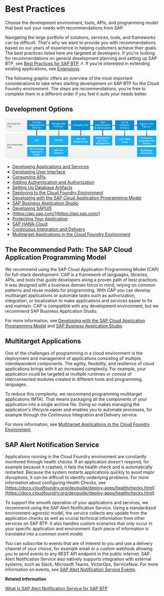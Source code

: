 <!-- loio0859096d340b45dfb39417a01870ad95 -->

# Best Practices

Choose the development environment, tools, APIs, and programming model that best suit your needs with recommendations from SAP.

Navigating the large portfolio of solutions, services, tools, and frameworks can be difficult. That's why we want to provide you with recommendations based on our years of experience in helping customers achieve their goals. The best practices listed here are targeted at developers. If you're looking for recommendations on general development planning and setting up SAP BTP, see [Best Practices for SAP BTP](https://help.sap.com/viewer/df50977d8bfa4c9a8a063ddb37113c43/Cloud/en-US/9f2bb927464e4d1ba3d13b2d79ca9bd1.html "This document helps you plan and set up your landscape and your lifecycle management for running applications on SAP Business Technology Platform (SAP BTP). It contains best practices and recommendations for planning development projects – from setting up the correct organizational structure to creating an account and security model, to developing and operating applications.") :arrow_upper_right:. If you're interested in extending existing applications, see [Extensions](../40-extensions/extensions-08b1eff.md).

The following graphic offers an overview of the most important considerations to take when starting development on SAP BTP for the Cloud Foundry environment. The steps are recommendations, you're free to complete them in a different order if you feel it suits your needs better.



<a name="loio0859096d340b45dfb39417a01870ad95__section_iml_hwp_vnb"/>

## Development Options

![](images/Image_Map_Best_Practives_Overview_a356b5a.png)

-   [Developing Applications and Services](developing-applications-and-services-68e2ece.md)
-   [Developing User Interface](developing-user-interface-a6ea5f0.md)
-   [Consuming APIs](consuming-apis-d4cae3e.md)
-   [Adding Authentication and Authorization](adding-authentication-and-authorization-419ae2e.md)
-   [Setting Up Database Artifacts](setting-up-database-artifacts-3cd6954.md)
-   [Deploying to the Cloud Foundry Environment](deploying-to-the-cloud-foundry-environment-2a21055.md)
-   [Developing with the SAP Cloud Application Programming Model](developing-with-the-sap-cloud-application-programming-model-00823f9.md)
-   [SAP Business Application Studio](sap-business-application-studio-c736960.md)
-   [Developing SAPUI5](developing-sapui5-839cb81.md)
-   [https://api.sap.com/](https://api.sap.com/)
-   [Protecting Your Application](protecting-your-application-7c5c565.md)
-   [SAP HANA Cloud](developing-sap-hana-in-the-cloud-foundry-environment-14224d7.md#loioa697b1b1b5ad4b598378ff0fa091fa35)
-   [Continuous Integration and Delivery](continuous-integration-and-delivery-fdead30.md#loiofdead30953d24c0ca75768e2c3bcdd2c)
-   [Multitarget Applications in the Cloud Foundry Environment](multitarget-applications-in-the-cloud-foundry-environment-d04fc0e.md)



<a name="loio0859096d340b45dfb39417a01870ad95__section_t1s_4sr_4nb"/>

## The Recommended Path: The SAP Cloud Application Programming Model

We recommend using the SAP Cloud Application Programming Model \(CAP\) for full-stack development. CAP is a framework of languages, libraries, APIs, and tools that guide developers along a proven path of best practices. It was designed with a business domain focus in mind, relying on common patterns and reuse models for programming. With CAP you can develop multitarget applications or automate tasks such as authorization, integration, or localization to make applications and services easier to fix and maintain. CAP is compatible with any development environment, but we recommend SAP Business Application Studio.

For more information, see [Developing with the SAP Cloud Application Programming Model](developing-with-the-sap-cloud-application-programming-model-00823f9.md) and [SAP Business Application Studio](https://help.sap.com/viewer/product/SAP%20Business%20Application%20Studio/Cloud/en-US).



<a name="loio0859096d340b45dfb39417a01870ad95__section_uxs_rvm_pnb"/>

## Multitarget Applications

One of the challenges of programming in a cloud environment is the deployment and management of applications consisting of multiple, interdependent components. The agility, flexibility, and resilience of cloud applications brings with it an increased complexity. For example, your application could be targeted at multiple runtimes or consist of interconnected modules created in different tools and programming languages.

To reduce this complexity, we recommend programming multitarget applications \(MTA\). That means packaging all the components of your application into a single archive file. Doing so makes managing the application's lifecycle easier and enables you to automate processes, for example through the Continuous Integration and Delivery service.

For more information, see [Multitarget Applications in the Cloud Foundry Environment](multitarget-applications-in-the-cloud-foundry-environment-d04fc0e.md).



<a name="loio0859096d340b45dfb39417a01870ad95__section_gtq_h24_ppb"/>

## SAP Alert Notification Service

Applications running in the Cloud Foundry environment are constantly monitored through health checks. If an application doesn't respond, for example because it crashed, it fails the health check and is automatically restarted. Because the system restarts applications quickly to avoid major disruptions, it can be difficult to identify underlying problems. For more information about configuring Health Checks, see [https://docs.cloudfoundry.org/devguide/deploy-apps/healthchecks.html](https://docs.cloudfoundry.org/devguide/deploy-apps/healthchecks.html)

To support the smooth operation of your applications and services, we recommend using the SAP Alert Notification Service. Using a standardized environment-agnostic model, the service collects any update from the application checks as well as crucial technical information from other services on SAP BTP. It also handles custom scenarios that only occur in your specific application and environment. Each piece of information is translated into a common event model.

You can subscribe to events that are of interest to you and use a delivery channel of your choice, for example email or a custom webhook allowing you to send events to any REST API endpoint in the public internet. SAP Alert Notification Service also natively supports integration with external systems, such as Slack, Microsoft Teams, VictorOps, ServiceNow. For more information on events, see [SAP Alert Notification Service Events](https://help.sap.com/viewer/5967a369d4b74f7a9c2b91f5df8e6ab6/latest/en-US/eaaa37e6ff62486ebb849507dc33abc6.html).

**Related Information**  


[What Is SAP Alert Notification Service for SAP BTP](https://help.sap.com/viewer/5967a369d4b74f7a9c2b91f5df8e6ab6/latest/en-US/086361cb02fb467993acd6f9515607d4.html)

